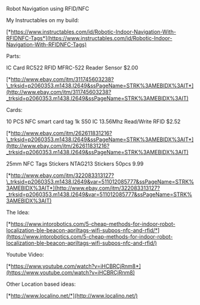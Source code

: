 Robot Navigation using RFID/NFC

My Instructables on my build:

[*https://www.instructables.com/id/Robotic-Indoor-Navigation-With-RFIDNFC-Tags*](https://www.instructables.com/id/Robotic-Indoor-Navigation-With-RFIDNFC-Tags)

Parts:

IC Card RC522 RFID MFRC-522 Reader Sensor \$2.00

[*http://www.ebay.com/itm/311745603238?\_trksid=p2060353.m1438.l2649&ssPageName=STRK%3AMEBIDX%3AIT*](http://www.ebay.com/itm/311745603238?_trksid=p2060353.m1438.l2649&ssPageName=STRK%3AMEBIDX%3AIT)

Cards:

10 PCS NFC smart card tag 1k S50 IC 13.56Mhz Read/Write RFID \$2.52

[*http://www.ebay.com/itm/262611831216?\_trksid=p2060353.m1438.l2649&ssPageName=STRK%3AMEBIDX%3AIT*](http://www.ebay.com/itm/262611831216?_trksid=p2060353.m1438.l2649&ssPageName=STRK%3AMEBIDX%3AIT)

25mm NFC Tags Stickers NTAG213 Stickers 50pcs 9.99

[*http://www.ebay.com/itm/322083313127?\_trksid=p2060353.m1438.l2649&var=511012085777&ssPageName=STRK%3AMEBIDX%3AIT*](http://www.ebay.com/itm/322083313127?_trksid=p2060353.m1438.l2649&var=511012085777&ssPageName=STRK%3AMEBIDX%3AIT)

The Idea:

[*https://www.intorobotics.com/5-cheap-methods-for-indoor-robot-localization-ble-beacon-apriltags-wifi-subpos-nfc-and-rfid/*](https://www.intorobotics.com/5-cheap-methods-for-indoor-robot-localization-ble-beacon-apriltags-wifi-subpos-nfc-and-rfid/)

Youtube Video:

[*https://www.youtube.com/watch?v=iHCBRCjRnm8*](https://www.youtube.com/watch?v=iHCBRCjRnm8)

Other Location based ideas:

[*http://www.localino.net/*](http://www.localino.net/)
